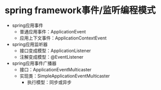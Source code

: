 # spring framework事件/监听编程模式

* spring应用事件
    * 普通应用事件：ApplicationEvent
    * 应用上下文事件：ApplicationContextEvent
* spring应用监听器
    * 接口变成模型：ApplicationListener
    * 注解变成模型：@EventListener
* spring应用事件广播器
    * 接口：ApplicationEventMulticaster
    * 实现类：SimpleApplicationEventMulticaster
        * 执行模型：同步或异步